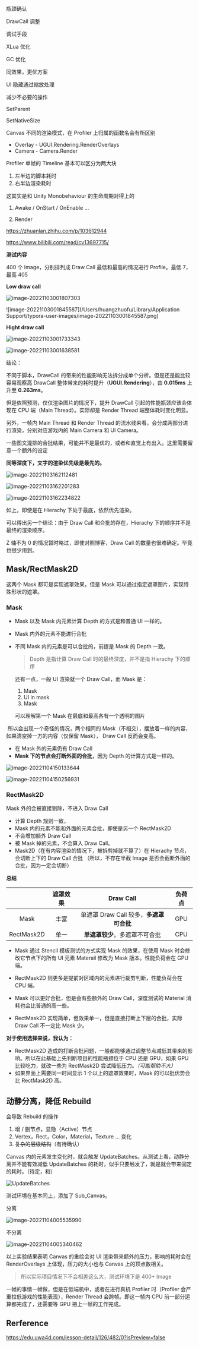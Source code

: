 瓶颈确认

DrawCall 调整

调试手段



XLua 优化



GC 优化



同效果，更优方案

UI 隐藏通过缩放处理

减少不必要的操作 

SetParent

SetNativeSize



Canvas 不同的渲染模式，在 Profiler 上归属的函数名会有所区别

* Overlay - UGUI.Rendering.RenderOverlays
* Camera - Camera.Render



Profiler 单帧的 Timeline 基本可以区分为两大块

1. 左半边的脚本耗时
2. 右半边渲染耗时

这其实是和 Unity Monobehaviour 的生命周期对得上的

1. Awake / OnStart / OnEnable ...

2. Render

   

https://zhuanlan.zhihu.com/p/103612944

https://www.bilibili.com/read/cv13697715/



**测试内容**

400 个 Image，分别排列成 Draw Call 最低和最高的情况进行 Profile。最低 7，最高 405



**Low draw call**

![image-20221103001807303](https://newbility523-1252413540.cos.ap-guangzhou.myqcloud.com/PicBedimage-20221103001807303.png)

![image-20221103001845587](/Users/huangzhuofu/Library/Application Support/typora-user-images/image-20221103001845587.png)



**Hight draw call**

![image-20221103001733343](https://newbility523-1252413540.cos.ap-guangzhou.myqcloud.com/PicBedimage-20221103001733343.png)

![image-20221103001638581](https://newbility523-1252413540.cos.ap-guangzhou.myqcloud.com/PicBedimage-20221103001638581.png)



结论：

不同于脚本，DrawCall 的带来的性能影响无法拆分成单个分析。但是还是能比较容易观察高 DrawCall 整体带来的耗时提升（**UGUI.Rendering**），由 **0.015ms** 上升至 **0.263ms**。

但是依照预测，仅仅渲染图片的情况下，提升 DrawCall 引起的性能瓶颈应该会体现在 CPU 端（Main Thread）。实际却是 Render Thread 端整体耗时变化明显。

另外，一帧内 Main Thread 和 Render Thread 的流水线来看，会分成两部分进行渲染，分别对应游戏内的 Main Camera 和 UI Camera。



一些图文混排的合批结果，可能并不是最优的，或者和直觉上有出入。这里需要留意一个额外的设定

**同等深度下，文字的渲染优先级是最先的。**

![image-20221103162112481](https://newbility523-1252413540.cos.ap-guangzhou.myqcloud.com/PicBedimage-20221103162112481.png)

![image-20221103162201283](https://newbility523-1252413540.cos.ap-guangzhou.myqcloud.com/PicBedimage-20221103162201283.png)

![image-20221103162234822](https://newbility523-1252413540.cos.ap-guangzhou.myqcloud.com/PicBedimage-20221103162234822.png)

如上，即使是在 Hierachy 下处于最底，依然优先渲染。

可以得出另一个结论：由于 Draw Call 和合批的存在，Hierachy 下的顺序并不是最终的渲染顺序。



Z 轴不为 0 的情况暂时略过，即使对照博客，Draw Call 的数量也很难确定。毕竟也很少用到。



## Mask/RectMask2D

这两个 Mask 都可是实现遮罩效果，但是 Mask 可以通过指定遮罩图片，实现特殊形状的遮罩。



### Mask

* Mask 以及 Mask 内元素计算 Depth 的方式是和普通 UI 一样的。
* Mask 内外的元素不能进行合批

* 不同 Mask 内的元素是可以合批的，前提是 Mask 的 Depth 一致。

  > Depth 是指计算 Draw Call 时的最终深度，并不是指 Hierachy 下的顺序

  还有一点，一般 UI 渲染就一个 Draw Call，而 Mask 是：

  1. Mask
  2. UI in mask
  3. Mask

  可以理解第一个 Mask 在最底和最高各有一个透明的图片

​	所以会出现一个奇怪的情况，两个相同的 Mask（不相交），摆放着一样的内容，如果清空掉一方的内容（仅保留 Mask）， Draw Call 反而会变高。

* 在 Mask 外的元素仍有 Draw Call
* **Mask 下的节点会打断外面的合批**，因为 Depth 的计算方式是一样的。

![image-20221104150133644](C:\Users\Administrator\AppData\Roaming\Typora\typora-user-images\image-20221104150133644.png)

![image-20221104150256931](C:\Users\Administrator\AppData\Roaming\Typora\typora-user-images\image-20221104150256931.png)



### RectMask2D

Mask 外的会被直接剔除，不进入 Draw Call

* 计算 Depth 规则一致，
* Mask 内的元素不能和外面的元素合批，即使是另一个 RectMask2D
* 不会增加额外 Draw Call
* 被 Mask 掉的元素，不会算入 Draw Call。
* Mask2D（在有内容渲染的情况下，被拆剪掉就不算了）在 Hierachy 节点，会切断上下的  Draw Call 合批 （所以，不存在半截 Image 是否会截断外面的合批，因为一定会切断）



**总结**

|            | 遮罩效果 |                Draw Call                | 负荷点 |
| :--------: | :------: | :-------------------------------------: | :----: |
|    Mask    |   丰富   | 单遮罩 Draw Call 较多，**多遮罩可合批** |  GPU   |
| RectMask2D |   单一   |     **单遮罩较少**，多遮罩不可合批      |  CPU   |

- Mask 通过 Stencil 模板测试的方式实现 Mask 的效果，在使用 Mask 时会修改它节点下的所有 UI 元素 Materail 修改为 Mask 版本。性能负荷会在 GPU 端。
- RectMask2D 则更多是提前对区域内的元素进行裁剪判断，性能负荷会在 CPU 端。

- Mask 可以更好合批，但是会有些额外的 Draw Call，深度测试的 Material 消耗也会比普通的高一些。

- RectMask2D 实现简单，但效果单一，但是直接打断上下层的合批，实际 Draw Call 不一定比 Mask 少。

  

**对于使用选择来说，我认为**：

- RectMask2D 造成的打断合批问题，一般都能够通过调整节点减低其带来的影响。所以在此基础上先判断项目的性能瓶颈位于 CPU 还是 GPU，如果 GPU 比较吃力，就改一些为 RectMask2D 尝试降低压力。*（可能帮助不大）*
- 如果界面上需要同一时间显示 1 个以上的遮罩效果时，Mask 的可以批优势会比 RectMask2D 高。



## 动静分离，降低 Rebuild

会导致 Rebuild 的操作

1. 增 / 删节点，显隐（Active）节点
2. Vertex，Rect，Color，Material，Texture ... 变化
3. ~~复杂的层级结构~~（有待确认）



Canvas 内的元素发生变化时，就会触发 UpdateBatches。从测试上看，动静分离并不能有效减低 UpdateBatches 的耗时，似乎只要触发了，就是就会带来固定的耗时。（待定，和）

![UpdateBatches](https://newbility523-1252413540.cos.ap-guangzhou.myqcloud.com/PicBedUpdateBatches.png)

测试环境在基本同上，添加了 Sub_Canvas。

分离

![image-20221104005535990](https://newbility523-1252413540.cos.ap-guangzhou.myqcloud.com/PicBedimage-20221104005535990.png)

不分离

![image-20221104005340462](https://newbility523-1252413540.cos.ap-guangzhou.myqcloud.com/PicBedimage-20221104005340462.png)



以上实验结果表明 Canvas 的重绘会对 UI 渲染带来额外的压力，影响的耗时会在 RenderOverlays 上体现，压力的大小也与 Canvas 上的顶点数相关。

> 所以实际项目情况下不会相差这么大，测试环境下是 400+ Image



一帧的事情一帧做，但是在低端机中，或者在进行真机 Profiler 时（Profiler 会严重拉低游戏的性能表现），Render Thread 会跨帧。即这一帧内 CPU 前一部分运算都完成了，还需要等 GPU 把上一帧的工作完成。



## Rerference

https://edu.uwa4d.com/lesson-detail/126/482/0?isPreview=false
